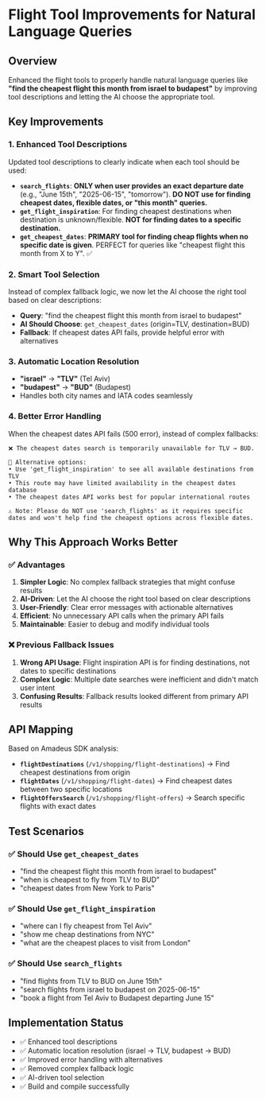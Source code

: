 # Flight Tool Improvements for Natural Language Queries

## Overview

Enhanced the flight tools to properly handle natural language queries like **"find the cheapest flight this month from israel to budapest"** by improving tool descriptions and letting the AI choose the appropriate tool.

## Key Improvements

### 1. **Enhanced Tool Descriptions**

Updated tool descriptions to clearly indicate when each tool should be used:

- **`search_flights`**: **ONLY when user provides an exact departure date** (e.g., "June 15th", "2025-06-15", "tomorrow"). **DO NOT use for finding cheapest dates, flexible dates, or "this month" queries.**
- **`get_flight_inspiration`**: For finding cheapest destinations when destination is unknown/flexible. **NOT for finding dates to a specific destination.**
- **`get_cheapest_dates`**: **PRIMARY tool for finding cheap flights when no specific date is given**. PERFECT for queries like "cheapest flight this month from X to Y". ✅

### 2. **Smart Tool Selection**

Instead of complex fallback logic, we now let the AI choose the right tool based on clear descriptions:

- **Query**: "find the cheapest flight this month from israel to budapest"
- **AI Should Choose**: `get_cheapest_dates` (origin=TLV, destination=BUD)
- **Fallback**: If cheapest dates API fails, provide helpful error with alternatives

### 3. **Automatic Location Resolution**

- **"israel"** → **"TLV"** (Tel Aviv)
- **"budapest"** → **"BUD"** (Budapest)
- Handles both city names and IATA codes seamlessly

### 4. **Better Error Handling**

When the cheapest dates API fails (500 error), instead of complex fallbacks:

```
❌ The cheapest dates search is temporarily unavailable for TLV → BUD.

🔄 Alternative options:
• Use 'get_flight_inspiration' to see all available destinations from TLV
• This route may have limited availability in the cheapest dates database
• The cheapest dates API works best for popular international routes

⚠️ Note: Please do NOT use 'search_flights' as it requires specific dates and won't help find the cheapest options across flexible dates.
```

## Why This Approach Works Better

### ✅ **Advantages**

1. **Simpler Logic**: No complex fallback strategies that might confuse results
2. **AI-Driven**: Let the AI choose the right tool based on clear descriptions
3. **User-Friendly**: Clear error messages with actionable alternatives
4. **Efficient**: No unnecessary API calls when the primary API fails
5. **Maintainable**: Easier to debug and modify individual tools

### ❌ **Previous Fallback Issues**

1. **Wrong API Usage**: Flight inspiration API is for finding destinations, not dates to specific destinations
2. **Complex Logic**: Multiple date searches were inefficient and didn't match user intent
3. **Confusing Results**: Fallback results looked different from primary API results

## API Mapping

Based on Amadeus SDK analysis:

- **`flightDestinations`** (`/v1/shopping/flight-destinations`) → Find cheapest destinations from origin
- **`flightDates`** (`/v1/shopping/flight-dates`) → Find cheapest dates between two specific locations
- **`flightOffersSearch`** (`/v1/shopping/flight-offers`) → Search specific flights with exact dates

## Test Scenarios

### ✅ **Should Use `get_cheapest_dates`**
- "find the cheapest flight this month from israel to budapest"
- "when is cheapest to fly from TLV to BUD"
- "cheapest dates from New York to Paris"

### ✅ **Should Use `get_flight_inspiration`**
- "where can I fly cheapest from Tel Aviv"
- "show me cheap destinations from NYC"
- "what are the cheapest places to visit from London"

### ✅ **Should Use `search_flights`**
- "find flights from TLV to BUD on June 15th"
- "search flights from israel to budapest on 2025-06-15"
- "book a flight from Tel Aviv to Budapest departing June 15"

## Implementation Status

- ✅ Enhanced tool descriptions
- ✅ Automatic location resolution (israel → TLV, budapest → BUD)
- ✅ Improved error handling with alternatives
- ✅ Removed complex fallback logic
- ✅ AI-driven tool selection
- ✅ Build and compile successfully 